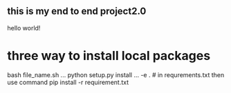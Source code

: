 ## this is my end to end project2.0
hello world!

# three way to install local packages
bash file_name.sh
...
python setup.py install
...
-e .  # in requrements.txt then use command 
pip install -r requirement.txt

